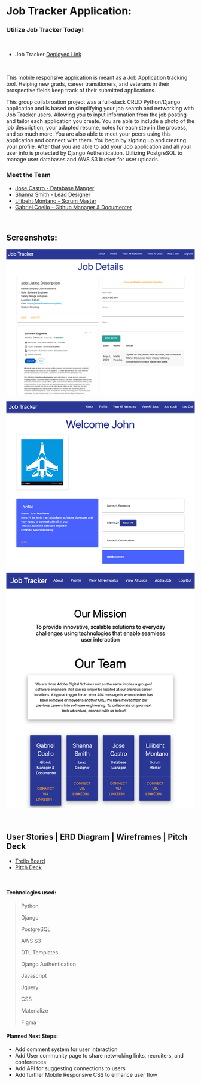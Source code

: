 #  Job Tracker Application:


### Utilize Job Tracker Today!
<br>

- Job Tracker [Deployed Link](https://jobtracer.herokuapp.com/)
<br>

<p>This mobile responsive application is meant as a Job Application tracking tool. Helping new grads, career transitioners, and veterans in their prospective fields keep track of their submitted applications. 

<p>This group collabroation project was a full-stack CRUD Python/Django application and is based on simplifying your job search and networking with Job Tracker users. Allowing you to input information from the job posting and tailor each application you create. You are able to include a photo of the job description, your adapted resume, notes for each step in the process, and so much more. You are also able to meet your peers using this application and connect with them. You begin by signing up and creating your profile. After that you are able to add your Job application and all your user info is protected by Django Authentication. Utilizing PostgreSQL to manage user databases and AWS S3 bucket for user uploads. 

### Meet the Team
- [Jose Castro - Database Manger](https://www.linkedin.com/in/jose-castro-fullstack-dev/)
- [Shanna Smith - Lead Designer](https://www.linkedin.com/in/shanna-smith-full-stack-dev/)
- [Lilibeht Montano - Scrum Master](https://www.linkedin.com/in/lilibeht-montano-29659113b/)
- [Gabriel Coello - Github Manager & Documenter](https://www.linkedin.com/in/gabrielcoellose/)

<br>

## Screenshots:

![Application Page](screenshots/application.png)

![Profile Page](screenshots/profile.png)

![About Page](screenshots/about.png)

<br>

## User Stories | ERD Diagram | Wireframes | Pitch Deck

- [Trello Board](https://trello.com/b/T1CAsZFU/job-trackers)
- [Pitch Deck](https://docs.google.com/presentation/d/1gGMe0__gT2qXWe9JK3oomszeMZgLg7xVvH_jHaTTAJ8/edit?usp=sharing)



<br>

#### Technologies used:
> Python
>
> Django
>
> PostgreSQL
>
> AWS S3 
>
> DTL Templates
>
> Django Authentication
>
> Javascript
>
> Jquery
>
> CSS
>
> Materialize 
>
> Figma
>


#### Planned Next Steps:
- Add comment system for user interaction
- Add User community page to share netwroking links, recruiters, and conferences
- Add API for suggesting connections to users
- Add further Mobile Responsive CSS to enhance user flow
